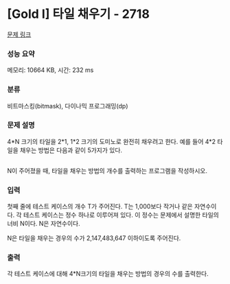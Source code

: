 # [Gold I] 타일 채우기 - 2718 

[문제 링크](https://www.acmicpc.net/problem/2718) 

### 성능 요약

메모리: 10664 KB, 시간: 232 ms

### 분류

비트마스킹(bitmask), 다이나믹 프로그래밍(dp)

### 문제 설명

<p>4*N 크기의 타일을 2*1, 1*2 크기의 도미노로 완전히 채우려고 한다. 예를 들어 4*2 타일을 채우는 방법은 다음과 같이 5가지가 있다.</p>

<p style="text-align: center;"><img alt="" src="https://www.acmicpc.net/upload/images/Screen%20Shot%202012-10-06%20at%20%EC%98%A4%EC%A0%84%206_10_09.png"></p>

<p>N이 주어졌을 때, 타일을 채우는 방법의 개수를 출력하는 프로그램을 작성하시오.</p>

### 입력 

 <p>첫째 줄에 테스트 케이스의 개수 T가 주어진다. T는 1,000보다 작거나 같은 자연수이다. 각 테스트 케이스는 정수 하나로 이루어져 있다. 이 정수는 문제에서 설명한 타일의 너비 N이다. N은 자연수이다.</p>

<p>N은 타일을 채우는 경우의 수가 2,147,483,647 이하이도록 주어진다.</p>

### 출력 

 <p>각 테스트 케이스에 대해 4*N크기의 타일을 채우는 방법의 경우의 수를 출력한다.</p>

